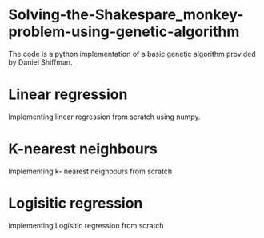# Solving-the-Shakespare_monkey-problem-using-genetic-algorithm
The code is a python implementation of a basic genetic algorithm provided by Daniel Shiffman.

# Linear regression
Implementing linear regression from scratch using numpy.

# K-nearest neighbours
Implementing k- nearest neighbours from scratch

# Logisitic regression 
Implementing Logisitic regression from scratch

